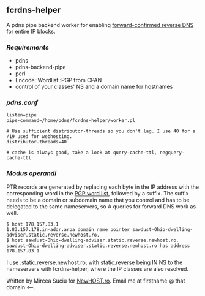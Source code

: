 ## fcrdns-helper ##
A pdns pipe backend worker for enabling [forward-confirmed reverse DNS](http://en.wikipedia.org/wiki/Forward-confirmed_reverse_DNS) for entire IP blocks.


### _Requirements_ ###

- pdns
- pdns-backend-pipe
- perl
- Encode::Wordlist::PGP from CPAN
- control of your classes' NS and a domain name for hostnames


### _pdns.conf_ ###

    listen=pipe
    pipe-command=/home/pdns/fcrdns-helper/worker.pl

    # Use sufficient distributor-threads so you don't lag. I use 40 for a /19 used for webhosting.
    distributor-threads=40

    # cache is always good, take a look at query-cache-ttl, negquery-cache-ttl


### _Modus operandi_ ###

PTR records are generated by replacing each byte in the IP address with the corresponding
word in the [PGP word list](http://en.wikipedia.org/wiki/PGP_word_list), followed by a suffix.
The suffix needs to be a domain or subdomain name that you control and has to be delegated to
the same nameservers, so A queries for forward DNS work as well.

    $ host 178.157.83.1
    1.83.157.178.in-addr.arpa domain name pointer sawdust-Ohio-dwelling-adviser.static.reverse.newhost.ro.
    $ host sawdust-Ohio-dwelling-adviser.static.reverse.newhost.ro.
    sawdust-Ohio-dwelling-adviser.static.reverse.newhost.ro has address 178.157.83.1

I use .static.reverse.newhost.ro, with static.reverse being IN NS to the nameservers with
fcrdns-helper, where the IP classes are also resolved.


Written by Mircea Suciu for [NewHOST.ro](http://www.newhost.ro/). Email me at firstname @ that domain <--.

